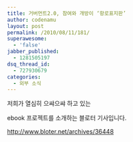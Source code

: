 ```yaml
---
title: 거버먼트2.0, 참여와 개방이 ‘항로표지판’
author: codenamu
layout: post
permalink: /2010/08/11/181/
superawesome:
  - 'false'
jabber_published:
  - 1281505197
dsq_thread_id:
  - 727930679
categories:
  - 외부 소식
---
```

저희가 열심히 으쌰으쌰 하고 있는

ebook 프로젝트를 소개하는 블로터 기사입니다.

<http://www.bloter.net/archives/36448>